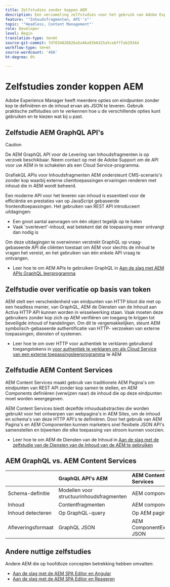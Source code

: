 ```yaml
---
title: Zelfstudies zonder koppen AEM
description: Een verzameling zelfstudies voor het gebruik van Adobe Experience Manager als een CMS zonder koptekst.
feature: '"Inhoudsfragmenten, API''s"'
topic: '"Headless, Content Management"'
role: Developer
level: Begin
translation-type: tm+mt
source-git-commit: 7d7034026826a5a46a91b6425a5cebfffab2934d
workflow-type: tm+mt
source-wordcount: '468'
ht-degree: 0%

---
```



# Zelfstudies zonder koppen AEM

Adobe Experience Manager heeft meerdere opties om eindpunten zonder kop te definiëren en de inhoud ervan als JSON te leveren. Gebruik praktische zelfstudies om te verkennen hoe u de verschillende opties kunt gebruiken en te kiezen wat bij u past.

## Zelfstudie AEM GraphQL API&#39;s

>[!CAUTION]
>
> De AEM GraphQL API voor de Levering van Inhoudsfragmenten is op verzoek beschikbaar.
> Neem contact op met de Adobe Support om de API voor uw AEM in te schakelen als een Cloud Service-programma.

GrafiekQL APIs voor Inhoudsfragmenten AEM
ondersteunt CMS-scenario&#39;s zonder kop waarbij externe clienttoepassingen ervaringen renderen met inhoud die in AEM wordt beheerd.

Een moderne API voor het leveren van inhoud is essentieel voor de efficiëntie en prestaties van op JavaScript gebaseerde frontendtoepassingen. Het gebruiken van REST API introduceert uitdagingen:

* Een groot aantal aanvragen om één object tegelijk op te halen
* Vaak &#39;overlevert&#39;-inhoud, wat betekent dat de toepassing meer ontvangt dan nodig is

Om deze uitdagingen te overwinnen verstrekt GraphQL op vraag-gebaseerde API die cliënten toestaat om AEM voor slechts de inhoud te vragen het vereist, en het gebruiken van één enkele API vraag te ontvangen.

* Leer hoe te om AEM APIs te gebruiken GraphQL in [Aan de slag met AEM APIs GraphQL leerprogramma](./graphql/overview.md)

## Zelfstudie over verificatie op basis van token

AEM stelt een verscheidenheid van eindpunten van HTTP bloot die met op een headless manier, van GraphQL, AEM de Diensten van de Inhoud aan Activa HTTP API kunnen worden in wisselwerking staan. Vaak moeten deze gebruikers zonder kop zich op AEM verifiëren om toegang te krijgen tot beveiligde inhoud of handelingen. Om dit te vergemakkelijken, steunt AEM symbolisch-gebaseerde authentificatie van HTTP- verzoeken van externe toepassingen, diensten of systemen.

* Leer hoe te om over HTTP voor authentiek te verklaren gebruikend toegangstokens in [voor authentiek te verklaren om als Cloud Service van een externe toepassingsleerprogramma](./authentication/overview.md) te AEM

## Zelfstudie AEM Content Services

AEM Content Services maakt gebruik van traditionele AEM Pagina&#39;s om eindpunten van REST API zonder kop samen te stellen, en AEM Components definiëren (verwijzen naar) de inhoud die op deze eindpunten moet worden weergegeven.

AEM Content Services biedt dezelfde inhoudsabstracties die worden gebruikt voor het ontwerpen van webpagina&#39;s in AEM Sites, om de inhoud en schema&#39;s van deze HTTP API&#39;s te definiëren. Door het gebruik van AEM Pagina&#39;s en AEM Componenten kunnen marketers snel flexibele JSON API&#39;s samenstellen en bijwerken die elke toepassing van stroom kunnen voorzien.

* Leer hoe te om AEM de Diensten van de Inhoud in [Aan de slag met de zelfstudie van de Diensten van de Inhoud van de AEM te gebruiken](./content-services/overview.md)

## AEM GraphQL vs. AEM Content Services

|  | GraphQL API&#39;s AEM | AEM Content Services |
|--------------------------------|:-----------------|:---------------------|
| Schema-definitie | Modellen voor structuurinhoudsfragmenten | AEM componenten |
| Inhoud | Contentfragmenten | AEM componenten |
| Inhoud detecteren | Op GraphQL-query | Op AEM pagina |
| Afleveringsformaat | GraphQL JSON | AEM ComponentExporter JSON |

## Andere nuttige zelfstudies

Andere AEM die op hoofdloze concepten betrekking hebben omvatten:

* [Aan de slag met de AEM SPA Editor en Angular](https://experienceleague.adobe.com/docs/experience-manager-learn/spa-angular-tutorial/overview.html)
* [Aan de slag met de AEM SPA Editor en Reageren](https://experienceleague.adobe.com/docs/experience-manager-learn/spa-react-tutorial/overview.html)